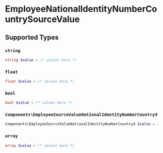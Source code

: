 # EmployeeNationalIdentityNumberCountrySourceValue


## Supported Types

### `string`

```php
string $value = /* values here */
```

### `float`

```php
float $value = /* values here */
```

### `bool`

```php
bool $value = /* values here */
```

### `Components\EmployeeSourceValueNationalIdentityNumberCountry4`

```php
Components\EmployeeSourceValueNationalIdentityNumberCountry4 $value = /* values here */
```

### `array`

```php
array $value = /* values here */
```

